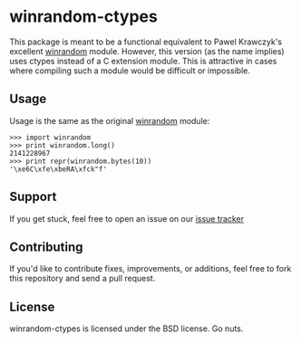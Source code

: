 winrandom-ctypes
================

This package is meant to be a functional equivalent to Pawel Krawczyk's excellent 
[winrandom](http://ipsec.pl/winrandom) module. However, this version (as the
name implies) uses ctypes instead of a C extension module. This is attractive in
cases where compiling such a module would be difficult or impossible.

Usage
-----

Usage is the same as the original [winrandom](http://ipsec.pl/winrandom) module:

    >>> import winrandom
    >>> print winrandom.long()
    2141228967
    >>> print repr(winrandom.bytes(10))
    '\xe6C\xfe\xbeRA\xfck"f'

Support
-------

If you get stuck, feel free to open an issue on our 
[issue tracker](http://github.com/duointeractive/winrandom-ctypes/issues)

Contributing
------------

If you'd like to contribute fixes, improvements, or additions, feel free to fork
this repository and send a pull request.

License
-------
winrandom-ctypes is licensed under the BSD license. Go nuts.